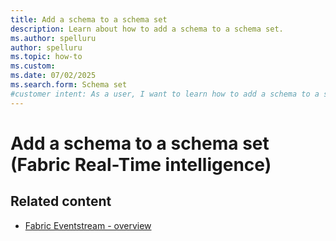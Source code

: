 ```yaml
---
title: Add a schema to a schema set
description: Learn about how to add a schema to a schema set.
ms.author: spelluru
author: spelluru
ms.topic: how-to
ms.custom:
ms.date: 07/02/2025
ms.search.form: Schema set
#customer intent: As a user, I want to learn how to add a schema to a schema set. 
---
```

# Add a schema to a schema set (Fabric Real-Time intelligence)


## Related content

* [Fabric Eventstream - overview](overview.md)
